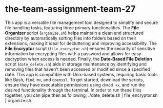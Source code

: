 # the-team-assignment-team-27
This app is a versatile file management tool designed to simplify and secure file handling tasks, featuring three primary functionalities. The **File Organizer** script (`organize.sh`) helps maintain a clean and structured directory by automatically sorting files into folders based on their extensions, making it ideal for decluttering and improving accessibility. The **File Encryptor** script (`file_encryptor.sh`) ensures the security of sensitive information by encrypting files with a password and allows for easy decryption when access is needed. Finally, the **Date-Based File Deletion** script (`date_delete.sh`) aids in storage maintenance by identifying and removing files that haven't been accessed or modified since a specified date. This app is compatible with Unix-based systems, requiring basic tools like Bash, `find`, `mv`, and `openssl`. To get started, download the scripts, ensure they have executable permissions using `chmod +x`, and run the desired functionality through the terminal. In order to run these files together, you can pipe then as following; ./date_delete.sh | file_encryptor.sh | organize.sh.  
